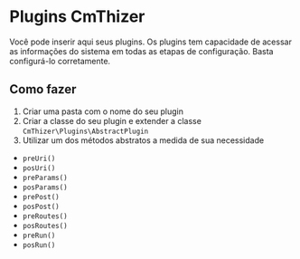 # Plugins CmThizer
Você pode inserir aqui seus plugins. Os plugins tem capacidade de acessar as informações
do sistema em todas as etapas de configuração. Basta configurá-lo corretamente.

## Como fazer
 1. Criar uma pasta com o nome do seu plugin
 1. Criar a classe do seu plugin e extender a classe `CmThizer\Plugins\AbstractPlugin`
 1. Utilizar um dos métodos abstratos a medida de sua necessidade
   - `preUri()`
   - `posUri()`
   - `preParams()`
   - `posParams()`
   - `prePost()`
   - `posPost()`
   - `preRoutes()`
   - `posRoutes()`
   - `preRun()`
   - `posRun()`

